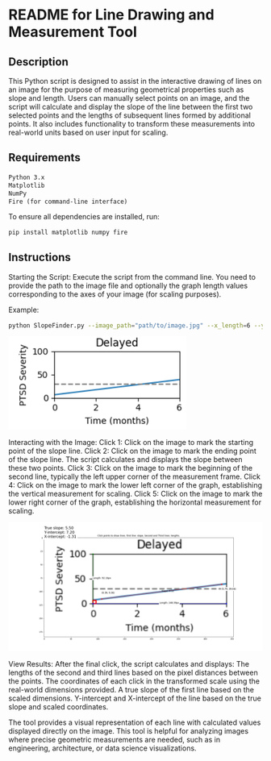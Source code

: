 # README for Line Drawing and Measurement Tool

## Description

This Python script is designed to assist in the interactive drawing of lines on an image for the purpose of measuring geometrical properties such as slope and length. Users can manually select points on an image, and the script will calculate and display the slope of the line between the first two selected points and the lengths of subsequent lines formed by additional points. It also includes functionality to transform these measurements into real-world units based on user input for scaling.

## Requirements

    Python 3.x
    Matplotlib
    NumPy
    Fire (for command-line interface)

To ensure all dependencies are installed, run:

```bash
pip install matplotlib numpy fire
```

## Instructions

Starting the Script: Execute the script from the command line. You need to provide the path to the image file and optionally the graph length values corresponding to the axes of your image (for scaling purposes).

Example:

```bash
python SlopeFinder.py --image_path="path/to/image.jpg" --x_length=6 --y_length=100
```

![img](https://github.com/jteijema/report-your-slope/blob/main/img/image.png)

Interacting with the Image:
    Click 1: Click on the image to mark the starting point of the slope line.
    Click 2: Click on the image to mark the ending point of the slope line. The script calculates and displays the slope between these two points.
    Click 3: Click on the image to mark the beginning of the second line, typically the left upper corner of the measurement frame.
    Click 4: Click on the image to mark the lower left corner of the graph, establishing the vertical measurement for scaling.
    Click 5: Click on the image to mark the lower right corner of the graph, establishing the horizontal measurement for scaling.

![img](https://github.com/jteijema/report-your-slope/blob/main/img/image_result.png)

View Results: After the final click, the script calculates and displays:
    The lengths of the second and third lines based on the pixel distances between the points.
    The coordinates of each click in the transformed scale using the real-world dimensions provided.
    A true slope of the first line based on the scaled dimensions.
    Y-intercept and X-intercept of the line based on the true slope and scaled coordinates.

The tool provides a visual representation of each line with calculated values displayed directly on the image. This tool is helpful for analyzing images where precise geometric measurements are needed, such as in engineering, architecture, or data science visualizations.
